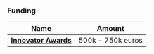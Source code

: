 ### Funding
| Name | Amount|
|------|-------|
|**[Innovator Awards](https://wellcome.ac.uk/funding/schemes/innovator-awards)**| 500k - 750k euros|
